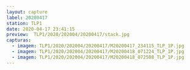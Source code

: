 ```yaml
---
layout: capture
label: 20200417
station: TLP1
date: 2020-04-17 23:41:15
preview:  TLP1/2020/202004/20200417/stack.jpg
capturas:
  - imagem: TLP1/2020/202004/20200417/M20200417_234115_TLP_1P.jpg
  - imagem: TLP1/2020/202004/20200417/M20200418_071224_TLP_1P.jpg
  - imagem: TLP1/2020/202004/20200417/M20200418_072508_TLP_1P.jpg
---
```


